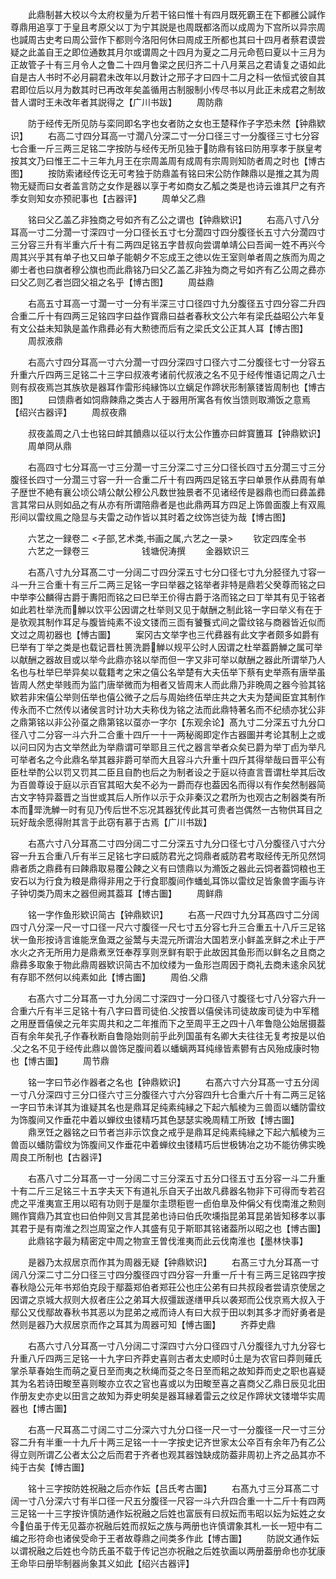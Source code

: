 <!-- { "loadSidebar": true } -->
　　此鼎制甚大校以今太府权量为斤若干铭曰惟十有四月既死霸王在下都雝公諴作尊鼎用追享丁于皇且考原父以丁为宁其説是也周既都洛而以成周为下宫所以异宗周也諴周古史考曰周公营作下都则今洛阳何休曰周成王所都也其曰十四月者蔡君谟尝疑之此盖自王之即位通数其月尔或谓周之十四月为夏之二月元命苞曰夏以十三月为正故管子十有三月令人之鲁二十四月鲁梁之民归齐二十八月莱吕之君请复之语如此自是古人书时不必月嗣君未改年以月数计之邢子才曰四十二月之科一依恒式彼自其君即位后以月为数其时已再改年矣盖循用古制服制小传尽书以月此正未成君之制故昔人谓时王未改年者其説得之【广川书跋】
　　周防鼎

　　防于经传无所见防与栾同即名字也女者防之女也王楚释作子字恐未然【钟鼎欵识】
　　右高二寸四分耳高一寸濶八分深二寸一分口径三寸一分腹径三寸七分容七合重一斤三两三足铭二字按防与经传无所见独于防鼎有铭曰防用享孝于朕皇考按其文乃曰惟王二十三年九月王在宗周盖周有成周有宗周则知防者周之时也【博古图】
　　按防索诸经传讫无可考独于防鼎盖有铭曰宋公防作餗鼎以是推之其为周物无疑而曰女者盖言防之女作是器以享于考如商女乙觚之类是也诗云谁其尸之有齐季女则知女亦预祀事也【古器评】
　　周单父乙鼎

　　铭曰父乙盖乙非独商之号如齐有乙公之谓也【钟鼎欵识】
　　右高八寸八分耳高一寸二分濶一寸深四寸一分口径长五寸七分濶四寸四分腹径长五寸六分濶四寸三分容三升有半重六斤十有二两四足铭五字昔叔向尝谓单靖公曰吾闻一姓不再兴今周其兴乎其有单子也又曰单子能朝夕不忘成王之徳以佐王室则单者周之族而为周之卿士者也曰旗者穆公旗也而此鼎铭乃曰父乙盖乙非独为商之号如齐有乙公周之彞亦曰父乙则乙者岂囧父祖之名乎【博古图】
　　周益鼎

　　右高五寸耳高一寸濶一寸一分有半深三寸口径四寸九分腹径五寸四分容二升四合重二斤十有四两三足铭四字曰益作寳鼎曰益者春秋文公六年有梁氏益昭公六年复有文公益未知孰是盖作鼎彞必有大勲徳而后有之梁氏文公正其人耳【博古图】
　　周叔液鼎

　　右高六寸四分耳高一寸六分濶一寸四分深四寸口径六寸二分腹径七寸一分容五升重六斤四两三足铭二十三字曰叔液考诸前代叔液之名不见于经传惟语记周之八士则有叔夜焉岂其族欤是器耳作雷形纯縁饰以立螭足作蹄状形制篆镂皆周制也【博古图】
　　曰馈鼎者如饲鼎餗鼎之类古人于器用所寓各有攸当馈则取滫饭之意焉【绍兴古器评】
　　周叔夜鼎

　　叔夜盖周之八士也铭曰衅其饙鼎以征以行太公作簠亦曰衅寳簠耳【钟鼎欵识】
　　周单冏从鼎

　　右高四寸七分耳高一寸三分濶一寸三分深二寸三分口径长四寸五分濶三寸三分腹径长四寸一分濶三寸容一升一合重二斤十有四两四足铭五字曰单景作从彞周有单子歴世不絶有襄公顷公靖公献公穆公凡数世独景者不见诸经传是器鼎也而曰彞盖彞言其常曰从则如品之有从亦有所谓陪鼎者是也此鼎两耳方四足上饰兽面腹上有双鳯形间以雷纹鳯之隐显与夫雷之动作皆以其时着之纹饰岂徒为哉【博古图】

　　六艺之一録卷二
<子部,艺术类,书画之属,六艺之一录>
　　钦定四库全书
　　六艺之一録卷三　　　　　　钱塘倪涛撰
　　金器欵识三

　　右髙八寸九分耳髙二寸一分阔二寸四分深五寸七分口径七寸九分胫径九寸容一斗一升三合重十有三斤二两三足铭一字曰举器之铭举者非特是鼎若父癸尊而铭之曰中举李公麟得古爵于夀阳而铭之曰巳举王价得古爵于洛而铭之曰丁举其有见于铭者如此若杜举洗而觯以饮平公因谓之杜举则又见于献酬之制此铭一字曰举义有在于是欤观其制作耳足与腹皆纯素不设文镂而三靣有饕餮式间之雷纹铭与商器皆近似而文过之周初器也【愽古圗】
　　案冈古文举字也三代彞器有此文字者颇多如爵有巳举有丁举之类是也载记晋杜篑洗爵觯以规平公时人因谓之杜举葢爵觯之属可举以献酬之器故目或以举今此鼎亦铭以举而但一字又非可举以献酬之器此所谓举乃人名也与杜举巳举异矣以载籍考之宋之僖公名举楚有大夫伍举下蔡有史举燕有唐举虽皆周人然史举贱而为监门唐举微而为相者又皆周末人而此鼎乃非晩周之器今验其铭欵若非宋僖公举则伍举也僖公微子之后与周始终伍举庄共之大夫为楚闻臣宜其制作传永而不亡然传以诸侯言时计功大夫称伐为铭之法而此鼎特著名而不纪绩亦犹公非之鼎第铭以非公孙虿之鼎第铭以虿亦一字尔【东观余论】髙九寸二分深五寸九分口径八寸二分容一斗六升二合重十四斤一十一两秘阁即定作古器圗并考论其制上之或以问曰冈为古文举然此为举鼎谓可举耶且三代之器言举者众矣已爵为举丁卣为举凡可举者名之今此鼎名举其器非爵可举而大且容斗六升重十四斤其得举哉曰晋平公有臣杜举酌公以罚又罚其二臣且自酌也后之为制者设之于庭以待直言晋谓杜举其后改为百兽尊设于庭以示百官其昭大矣不必为一爵而存也葢因名而得以有作矣然制器简古文字特异葢晋之当世或其后人所作以示于众非秦汉之君所为也观古之制器类有所本而斝洗觯一时有见乃传后世不忘况其器犹传此其可贵者岂偶然一古物供耳目之玩好哉余愿得附其言于此窃有慕于古焉【广川书跋】

　　右髙六寸八分耳髙二寸四分阔二寸二分深五寸九分口径七寸八分腹径八寸六分容一升五合重八斤有半三足铭七字曰威防君光之饲鼎者威防君考取经传无所见然饲鼎者质之鼎彞有曰餗鼎取易覆公餗之义有曰馈鼎以为滫饭之器此云饲者葢饲粮也王安石以为行食为粮是鼎得非用之于行食耶腹间作蟠虬耳饰以雷纹足皆象兽字画与许子钟切类乃周末之器但阙其葢耳【博古圗】
　　周鲜鼎

　　铭一字作鱼形欵识简古【钟鼎欵识】
　　右髙一尺四寸九分耳髙四寸二分阔四寸八分深一尺一寸口径一尺六寸腹径一尺七寸五分容七升三合重五十八斤三足铭状一鱼形按诗言谁能烹鱼溉之釡鬵与夫混元所谓治大国若烹小鲜盖烹鲜之术止于严水火之齐无所用力是鼎煮烹饪奉荐享则烹鲜有职于此故因其鱼形而以鲜名之且商之鼎彞多取象于物此鼎周器欵识简古不加纹缕为一鱼形岂周因于商礼去商未逺余风犹有存耶不然何以纯素如此【博古圗】
　　周伯父鼎

　　右髙六寸二分耳髙一寸九分阔二寸深四寸一分口径八寸腹径七寸八分容六升一合重六斤有半三足铭十有八字曰晋司徒伯父按晋以僖侯讳司徒故废司徒为中军稽之用歴晋僖侯之元年实周共和之二年推而下之至周平王之四十八年鲁隐公始居摄葢百有余年矣孔子作春秋断自鲁隐始则前乎此列国虽有名卿大夫往往无复考按是以伯父之名不见于经传此鼎以兽饰足腹间着以蟠螭两耳纯缘皆素鬰有古风殆成康时物也【博古圗】
　　周节鼎

　　铭一字曰节必作器者之名也【钟鼎欵识】
　　右髙六寸六分耳髙一寸五分阔一寸八分深四寸三分口径六寸三分腹径六寸六分容四升七合重六斤十有二两三足铭一字曰节未详其为谁疑其名也是鼎耳足纯素纯縁之下起六觚棱为三兽靣以蟠防雷纹为饰腹间又作垂花中着以蝉纹虫镂精巧其色瑟瑟实晚周精工所致【博古圗】
　　鼎烹饪之器铭之曰节者岂非示饮食之戒乎是鼎耳足纯素纯縁之下起六觚棱为三兽靣以蟠防雷纹为饰腹间又作垂花中着蝉纹虫镂精巧后世极铸冶之功不能彷佛实晚周良工所制也【古器评】

　　右髙八寸二分耳髙一寸一分阔二寸三分深五寸五分口径五寸五分容一斗二升重十有二斤三足铭三十五字夫天下有道礼乐自天子出故凡彞器名物非下可得而专若召虎之平淮夷宣王用以昭有功则于是厘尔圭瓒秬鬯一卣伯臯及仲偁父有伐南淮之勲则赐作寳鼎乃其宜也曰伯仲则又言其昆弟也诗曰伯氏吹壎指昆弟耳昆弟皆知移孝以事其君于是有南淮之烈岂周室之作人其盛有见于斯耶其铭诸葢所以昭之也【博古圗】
　　此鼎铭字最为精密定中周之物宣王曽伐淮夷而此云伐南淮也【墨林快事】

　　是器乃太叔居京而作其为周器无疑【钟鼎欵识】
　　右髙三寸九分耳髙一寸阔八分深二寸二分口径三寸四分腹径四寸四分容一升重一斤十有三两三足铭四字按春秋隐公元年书郑伯克段于鄢葢郑伯者郑荘公也庄公弟有曰共叔段者尝请京使居之因谓之京城大叔则大叔者庄公之弟耳大叔彊跋遂缮甲兵以袭郑而公伐京焉大叔入于鄢公又伐鄢故春秋书其恶以为昆弟之戒而诗人有曰大叔于田以刺其多才而好勇者是然则是器乃大叔居京而作之耳其为周器可知【愽古圗】
　　齐莽史鼎

　　右髙六寸八分耳髙一寸八分阔二寸深四寸六分口径四寸八分腹径九寸九分容七升重八斤四两三足铭一十九字曰齐莽史喜则古者太史顺时土是为农官曰莽则薙氏掌杀草春始生而萌之夏日至而夷之秋绳而芟之冬日至而耜之故知莽而史之职也喜疑其为名若诗田畯至喜则畯亦立农之官也喜或以为田畯至喜之喜商父乙鼎日辰见北田作册友史亦史以田言之故知为莽史明矣是器耳縁着雷云之纹足作蹄状文镂増华实周器也【博古圗】

　　右髙一尺耳髙二寸阔二寸二分深六寸九分口径一尺一寸一分腹径一尺一寸三分容二升有半重一十九斤十两三足铭一十一字按史记齐世家太公卒百有余年乃有乙公得立则所谓乙公者太公之后而君于齐者也观其器蚀缺成防葢非周初上齐之品其亦不纯于古矣【愽古圗】

　　铭十三字按防姓祝融之后亦作妘【吕氏考古圗】
　　右髙九寸三分耳髙二寸阔一寸八分深六寸有半口径一尺五分腹径一尺容一斗六升四合重一十二斤十有四两三足铭一十三字按许慎防通作妘祝融之后姓也富辰有曰叔妘而韦昭以妘为妘姓之女今伯虽于传无见葢亦祝融后姓而叔妘之族与两册也许慎谓象其札一长一短中有二编之形符命也诸侯受命于王者故尊鼎之间类多作此【博古圗】
　　防説文通作妘以谓祝融之后姓也今防氏虽不载于传记岂亦祝融之后姓欤画以两册葢册命也亦犹康王命毕曰册毕制器尚象其义如此【绍兴古器评】

